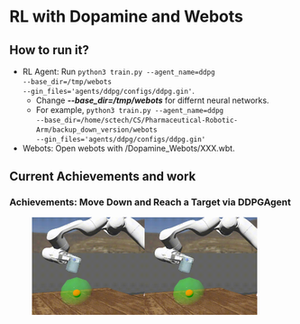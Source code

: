# RL with Dopamine and Webots
## How to run it?
* RL Agent: Run <code>python3 train.py --agent_name=ddpg --base_dir=/tmp/webots --gin_files='agents/ddpg/configs/ddpg.gin'</code>.
  * Change ***--base_dir=/tmp/webots*** for differnt neural networks.
  * For example, <code>python3 train.py --agent_name=ddpg --base_dir=/home/sctech/CS/Pharmaceutical-Robotic-Arm/backup_down_version/webots  --gin_files='agents/ddpg/configs/ddpg.gin'</code>
* Webots: Open webots with /Dopamine_Webots/XXX.wbt.
## Current Achievements and work
### Achievements: Move Down and Reach a Target via DDPGAgent
<figure class="half">
    <img src="https://github.com/CT-Lab/Pharmaceutical-Robotic-Arm/blob/Dopamine_Webots/img/20201123_190054.gif" width="200"/><img src="https://github.com/CT-Lab/Pharmaceutical-Robotic-Arm/blob/Dopamine_Webots/img/20201123_190054.gif" width="200"/>
</figure>
